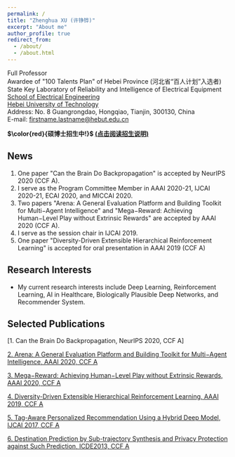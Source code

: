 ```yaml
---
permalink: /
title: "Zhenghua XU (许铮铧)"
excerpt: "About me"
author_profile: true
redirect_from: 
  - /about/
  - /about.html
---
```


Full Professor  
Awardee of "100 Talents Plan" of Hebei Province (河北省“百人计划”入选者)  
State Key Laboratory of Reliability and Intelligence of Electrical Equipment  
[School of Electrical Engineering](http://ee.hebut.edu.cn/)  
[Hebei University of Technology](http://www.hebut.edu.cn/)  
Address: No. 8 Guangrongdao, Hongqiao, Tianjin, 300130, China  
E-mail: firstname.lastname@hebut.edu.cn


**$\color{red}{硕博士招生中!}$  [(点击阅读招生说明)](http://zhx-hebut.github.io/files/Information_for_student.pdf)**



**News**
-----
1. One paper "Can the Brain Do Backpropagation" is accepted by NeurIPS 2020 (CCF A).  
2. I serve as the Program Committee Member in AAAI 2020-21, IJCAI 2020-21, ECAI 2020, and MICCAI 2020.
3. Two papers "Arena: A General Evaluation Platform and Building Toolkit for Multi−Agent Intelligence" and "Mega−Reward: Achieving Human−Level Play without Extrinsic Rewards" are accepted by AAAI 2020 (CCF A).  
4. I serve as the session chair in IJCAI 2019.  
5. One paper "Diversity-Driven Extensible Hierarchical Reinforcement Learning" is accepted for oral presentation in AAAI 2019 (CCF A)


**Research Interests**
-----
- My current research interests include Deep Learning, Reinforcement Learning, AI in Healthcare, Biologically Plausible Deep Networks, and Recommender System.  


**Selected Publications**  
-----
[1. Can the Brain Do Backpropagation, NeurIPS 2020, CCF A]

[2. Arena: A General Evaluation Platform and Building Toolkit for Multi−Agent Intelligence, AAAI 2020, CCF A](https://zhx-hebut.github.io/publication/AAAI2020_Arena)  

[3. Mega−Reward: Achieving Human−Level Play without Extrinsic Rewards, AAAI 2020, CCF A](https://zhx-hebut.github.io/publication/AAAI2019)  

[4. Diversity-Driven Extensible Hierarchical Reinforcement Learning, AAAI 2019, CCF A](https://zhx-hebut.github.io/publication/AAAI2019)  

[5. Tag-Aware Personalized Recommendation Using a Hybrid Deep Model, IJCAI 2017, CCF A](https://zhx-hebut.github.io/publication/IJCAI2017)   

[6. Destination Prediction by Sub-trajectory Synthesis and Privacy Protection against Such Prediction, ICDE2013, CCF A](https://zhx-hebut.github.io/publication/ICDE2013)  

